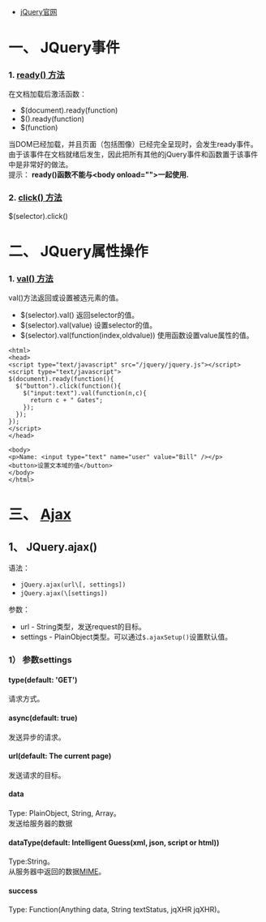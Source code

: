 * [jQuery官网](https://api.jquery.com/)

# 一、 JQuery事件
### 1. [ready() 方法](http://www.w3school.com.cn/jquery/event_ready.asp)
在文档加载后激活函数：  
* $(document).ready(function)
* $().ready(function)
* $(function)

当DOM已经加载，并且页面（包括图像）已经完全呈现时，会发生ready事件。  
由于该事件在文档就绪后发生，因此把所有其他的jQuery事件和函数置于该事件中是非常好的做法。  
提示： **ready()函数不能与\<body onload="">一起使用.**

### 2. [click() 方法](http://www.w3school.com.cn/jquery/event_click.asp)
$(selector).click()  

# 二、 JQuery属性操作
### 1. [val() 方法](http://www.w3school.com.cn/jquery/attributes_val.asp)
val()方法返回或设置被选元素的值。  
* $(selector).val() 返回selector的值。
* $(selector).val(value) 设置selector的值。
* $(selector).val(function(index,oldvalue)) 使用函数设置value属性的值。

```
<html>
<head>
<script type="text/javascript" src="/jquery/jquery.js"></script>
<script type="text/javascript">
$(document).ready(function(){
  $("button").click(function(){
    $("input:text").val(function(n,c){
      return c + " Gates";
    });
  });
});
</script>
</head>

<body>
<p>Name: <input type="text" name="user" value="Bill" /></p>
<button>设置文本域的值</button>
</body>
</html>
```

# 三、 [Ajax](https://api.jquery.com/category/ajax/)
## 1、 JQuery.ajax()
语法：  
* `jQuery.ajax(url\[, settings])`
* `jQuery.ajax(\[settings])`

参数：
* url - String类型，发送request的目标。
* settings - PlainObject类型。可以通过`$.ajaxSetup()`设置默认值。
### 1） 参数settings
#### type(default: 'GET')
请求方式。  
#### async(default: true)
发送异步的请求。  
#### url(default: The current page)
发送请求的目标。
#### data
Type: PlainObject, String, Array。  
发送给服务器的数据
#### dataType(default: Intelligent Guess(xml, json, script or html))
Type:String。  
从服务器中返回的数据[MIME](http://www.w3school.com.cn/media/media_mimeref.asp)。  
#### success
Type: Function(Anything data, String textStatus, jqXHR jqXHR)。  


